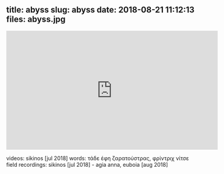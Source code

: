 title: abyss
slug: abyss
date: 2018-08-21 11:12:13
files: abyss.jpg
---

<div class="embed-responsive embed-responsive-16by9">
    <iframe class="embed-responsive-item" width="560" height="315" sandbox="allow-same-origin allow-scripts" src="https://open.tube/videos/embed/62f70e16-336a-4b14-a56b-dbae905f0475" frameborder="0" allowfullscreen></iframe>
</div>

<p class="text-muted">
    videos: sikinos [jul 2018]
    words: τάδε έφη ζαρατούστρας, φρίντριχ νίτσε
    field recordings: sikinos [jul 2018] - agia anna, euboia [aug 2018]
</p>

